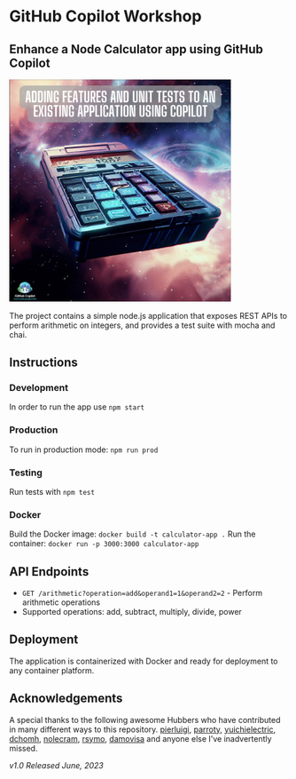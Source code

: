 # GitHub Copilot Workshop

## Enhance a Node Calculator app using GitHub Copilot

<img width="400" alt="Node Calculator image" src="./assets/Node%20calculator%20image.png">

The project contains a simple node.js application that exposes REST APIs to perform arithmetic on integers, and provides a test suite with mocha and chai.

## Instructions

### Development
In order to run the app use `npm start`

### Production
To run in production mode: `npm run prod`

### Testing
Run tests with `npm test`

### Docker
Build the Docker image: `docker build -t calculator-app .`
Run the container: `docker run -p 3000:3000 calculator-app`

## API Endpoints

- `GET /arithmetic?operation=add&operand1=1&operand2=2` - Perform arithmetic operations
- Supported operations: add, subtract, multiply, divide, power

## Deployment

The application is containerized with Docker and ready for deployment to any container platform.

## Acknowledgements

A special thanks to the following awesome Hubbers who have contributed in many different ways to this repository.
[pierluigi](https://github.com/pierluigi), [parroty](https://github.com/yuichielectric), [yuichielectric](https://github.com/yuichielectric), [dchomh](https://github.com/dchomh), [nolecram](https://github.com/nolecram), [rsymo](https://github.com/rsymo), [damovisa](https://github.com/damovisa) and anyone else I've inadvertently missed.

_v1.0 Released June, 2023_
